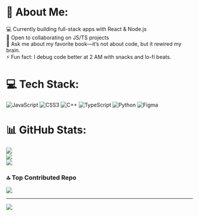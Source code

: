 # 💫 About Me:
💻 Currently building full-stack apps with React & Node.js<br>👯 Open to collaborating on JS/TS projects<br>💬 Ask me about my favorite book—it’s not about code, but it rewired my brain.<br>⚡ Fun fact: I debug code better at 2 AM with snacks and lo-fi beats.
 

# 💻 Tech Stack:
![JavaScript](https://img.shields.io/badge/javascript-%23323330.svg?style=flat&logo=javascript&logoColor=%23F7DF1E) ![CSS3](https://img.shields.io/badge/css3-%231572B6.svg?style=flat&logo=css3&logoColor=white) ![C++](https://img.shields.io/badge/c++-%2300599C.svg?style=flat&logo=c%2B%2B&logoColor=white) ![TypeScript](https://img.shields.io/badge/typescript-%23007ACC.svg?style=flat&logo=typescript&logoColor=white) ![Python](https://img.shields.io/badge/python-3670A0?style=flat&logo=python&logoColor=ffdd54) ![Figma](https://img.shields.io/badge/figma-%23F24E1E.svg?style=flat&logo=figma&logoColor=white)
# 📊 GitHub Stats:
![](https://github-readme-stats.vercel.app/api?username=realshivamyadav&theme=swift&hide_border=true&include_all_commits=false&count_private=false)<br/>
![](https://nirzak-streak-stats.vercel.app/?user=realshivamyadav&theme=swift&hide_border=true)<br/>
![](https://github-readme-stats.vercel.app/api/top-langs/?username=realshivamyadav&theme=swift&hide_border=true&include_all_commits=false&count_private=false&layout=compact)

### 🔝 Top Contributed Repo
![](https://github-contributor-stats.vercel.app/api?username=realshivamyadav&limit=5&theme=default_repocard&combine_all_yearly_contributions=true)

---
[![](https://visitcount.itsvg.in/api?id=realshivamyadav&icon=0&color=0)](https://visitcount.itsvg.in)

